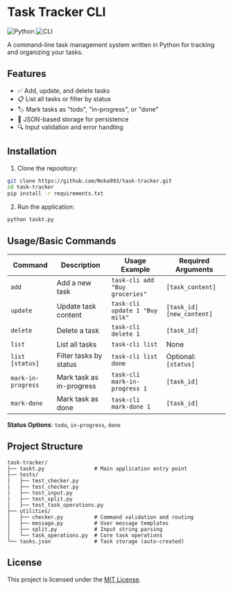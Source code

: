 # Task Tracker CLI

![Python](https://img.shields.io/badge/python-3.8+-blue.svg)
![CLI](https://img.shields.io/badge/CLI-Task%20Tracker-green.svg)

A command-line task management system written in Python for tracking and organizing your tasks.

## Features

- ✅ Add, update, and delete tasks
- 📋 List all tasks or filter by status
- 🏷️ Mark tasks as "todo", "in-progress", or "done"
- 📂 JSON-based storage for persistence
- 🔍 Input validation and error handling

## Installation

1. Clone the repository:
```bash
git clone https://github.com/Noka993/task-tracker.git
cd task-tracker
pip install -r requirements.txt
```
2. Run the application:
```bash
python taskt.py
```
## Usage/Basic Commands

| Command | Description | Usage Example | Required Arguments |
|---------|-------------|---------------|---------------------|
| `add` | Add a new task | `task-cli add "Buy groceries"` | `[task_content]` |
| `update` | Update task content | `task-cli update 1 "Buy milk"` | `[task_id] [new_content]` |
| `delete` | Delete a task | `task-cli delete 1` | `[task_id]` |
| `list` | List all tasks | `task-cli list` | None |
| `list [status]` | Filter tasks by status | `task-cli list done` | Optional: `[status]` |
| `mark-in-progress` | Mark task as in-progress | `task-cli mark-in-progress 1` | `[task_id]` |
| `mark-done` | Mark task as done | `task-cli mark-done 1` | `[task_id]` |

**Status Options**: `todo`, `in-progress`, `done`
## Project Structure
```
task-tracker/
├── taskt.py                # Main application entry point
├── tests/
|   ├── test_checker.py
|   ├── test_checker.py
|   ├── test_input.py
|   ├── test_split.py
|   ├── test_task_operations.py
├── utilities/
│   ├── checker.py          # Command validation and routing
│   ├── message.py          # User message templates
│   ├── split.py            # Input string parsing
│   └── task_operations.py  # Core task operations
└── tasks.json              # Task storage (auto-created)
```

## License

This project is licensed under the [MIT License](LICENSE).
